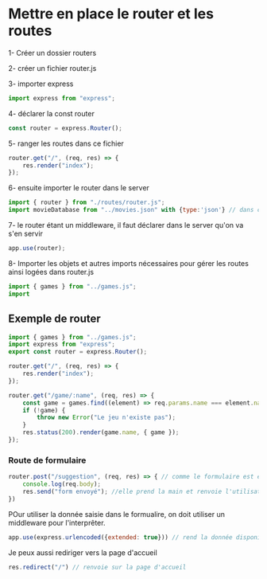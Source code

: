 # Mettre en place le router et les routes

1- Créer un dossier routers

2- créer un fichier router.js

3- importer express

```js
import express from "express";
```

4- déclarer la const router

```js
const router = express.Router();
```

5- ranger les routes dans ce fichier

```js
router.get("/", (req, res) => {
    res.render("index");
});
```

6- ensuite importer le router dans le server

```js
import { router } from "./routes/router.js";
import movieDatabase from "../movies.json" with {type:'json'} // dans ce cas, on importe un fichier json comme un module, d'ou l'ajout de  :"with {type:'json'}"
```

7- le router étant un middleware, il faut déclarer dans le server qu'on va s'en servir

```js
app.use(router);
```

8- Importer les objets et autres imports nécessaires pour gérer les routes ainsi logées dans router.js

```js
import { games } from "../games.js";
import 
```

## Exemple de router

```js
import { games } from "../games.js";
import express from "express";
export const router = express.Router();

router.get("/", (req, res) => {
    res.render("index");
});

router.get("/game/:name", (req, res) => {
    const game = games.find((element) => req.params.name === element.name);
    if (!game) {
        throw new Error("Le jeu n'existe pas");
    }
    res.status(200).render(game.name, { game });
});
```

### Route de formulaire

```js
router.post("/suggestion", (req, res) => { // comme le formulaire est en method POST, cette route detecte la soumission du formulaire 
    console.log(req.body);
    res.send("form envoyé"); //elle prend la main et renvoie l'utilisateur sur "form envoyé"
})
```

POur utiliser la donnée saisie dans le formualire, on doit utiliser un middleware pour l'interprêter.

```js
app.use(express.urlencoded({extended: true})) // rend la donnée disponible partout dans le code, via req.body
```

Je peux aussi rediriger vers la page d'accueil

```js
res.redirect("/") // renvoie sur la page d'accueil
```
